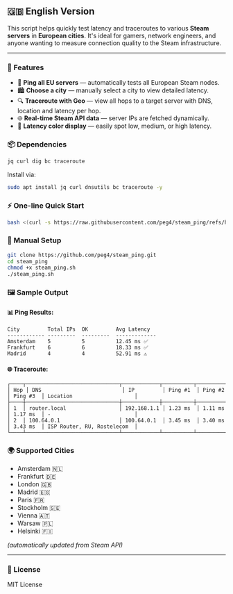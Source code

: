 ## 🇬🇧 English Version

This script helps quickly test latency and traceroutes to various **Steam servers** in **European cities**. It's ideal for gamers, network engineers, and anyone wanting to measure connection quality to the Steam infrastructure.

---

### 🚀 Features

- 📡 **Ping all EU servers** — automatically tests all European Steam nodes.
- 🏙️ **Choose a city** — manually select a city to view detailed latency.
- 🔍 **Traceroute with Geo** — view all hops to a target server with DNS, location and latency per hop.
- 🌐 **Real-time Steam API data** — server IPs are fetched dynamically.
- 🎨 **Latency color display** — easily spot low, medium, or high latency.

### 📦 Dependencies

```bash
jq curl dig bc traceroute
```

Install via:

```bash
sudo apt install jq curl dnsutils bc traceroute -y
```

### ⚡ One-line Quick Start

```bash
bash <(curl -s https://raw.githubusercontent.com/peg4/steam_ping/refs/heads/main/steam_ping.sh)
```

### 🧰 Manual Setup

```bash
git clone https://github.com/peg4/steam_ping.git
cd steam_ping
chmod +x steam_ping.sh
./steam_ping.sh
```

### 🖼️ Sample Output

#### 📊 Ping Results:
```
City         Total IPs  OK         Avg Latency
------------ ---------  ---------  -------------
Amsterdam    5          5          12.45 ms ✅
Frankfurt    6          6          18.33 ms ✅
Madrid       4          4          52.91 ms ⚠️
```

#### 🌐 Traceroute:
```
┌────┬──────────────────────────────┬────────────┬──────────┬──────────┬──────────┬─────────────────────────────┐
│ Hop │ DNS                          │ IP         │ Ping #1  │ Ping #2  │ Ping #3  │ Location                    │
├────┼──────────────────────────────┼────────────┼──────────┼──────────┼──────────┼─────────────────────────────┤
│ 1  │ router.local                 │ 192.168.1.1 │ 1.23 ms  │ 1.11 ms  │ 1.17 ms  │ -                           │
│ 2  │ 100.64.0.1                   │ 100.64.0.1  │ 3.45 ms  │ 3.40 ms  │ 3.43 ms  │ ISP Router, RU, Rostelecom  │
└────┴──────────────────────────────┴────────────┴──────────┴──────────┴──────────┴─────────────────────────────┘
```

### 🌍 Supported Cities

- Amsterdam 🇳🇱
- Frankfurt 🇩🇪
- London 🇬🇧
- Madrid 🇪🇸
- Paris 🇫🇷
- Stockholm 🇸🇪
- Vienna 🇦🇹
- Warsaw 🇵🇱
- Helsinki 🇫🇮

_(automatically updated from Steam API)_

---

### 📃 License

MIT License
